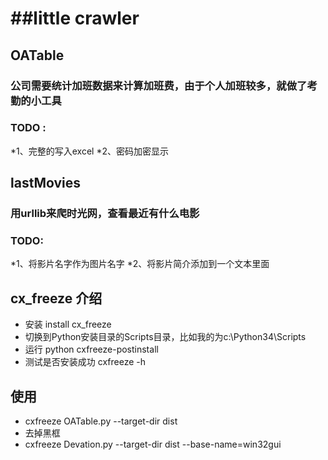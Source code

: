 ##little crawler
===
## OATable 
### 公司需要统计加班数据来计算加班费，由于个人加班较多，就做了考勤的小工具
### TODO : 
*1、完整的写入excel
*2、密码加密显示

## lastMovies
### 用urllib来爬时光网，查看最近有什么电影
### TODO: 
*1、将影片名字作为图片名字
*2、将影片简介添加到一个文本里面

## cx_freeze 介绍
* 安装 install cx_freeze
* 切换到Python安装目录的Scripts目录，比如我的为c:\Python34\Scripts
* 运行 python cxfreeze-postinstall
* 测试是否安装成功 cxfreeze -h
## 使用
* cxfreeze  OATable.py  --target-dir dist  
* 去掉黑框
* cxfreeze  Devation.py  --target-dir dist  --base-name=win32gui
